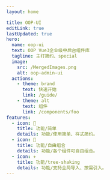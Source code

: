 ```yaml
---
layout: home

title: OOP-UI
editLink: true
lastUpdated: true
hero:
  name: oop-ui
  text: OOP Vue3企业级中后台组件库
  tagline: 主打简约、special
  image:
    src: /MergedImages.png
    alt: oop-admin-ui
  actions:
    - theme: brand
      text: 快速开始
      link: /guide/
    - theme: alt
      text: 组件
      link: /components/foo
features:
  - icon: 🔨
    title: 功能/简单
    details: 功能/使用简单、样式简约。
  - icon: 🧩
    title: 功能/自由组合
    details: 功能/各个组件可自由组合。
  - icon: ✈️
    title: 功能/tree-shaking
    details: 功能/支持全局导入、按需引入。
---
```

